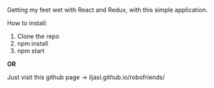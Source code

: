 Getting my feet wet with React and Redux, with this simple application.

How to install:

1. Clone the repo
2. npm install
3. npm start

<strong>OR</strong>

Just visit this github page -> iljasl.github.io/robofriends/
